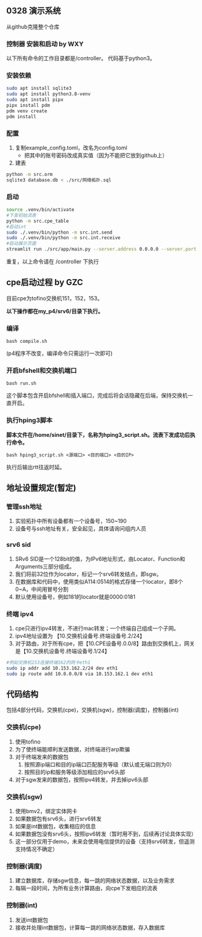 ## 0328 演示系统
从github克隆整个仓库
### 控制器 安装和启动 by WXY
以下所有命令的工作目录都是/controller。
代码基于python3。
### 安装依赖
```bash
sudo apt install sqlite3
sudo apt install python3.8-venv
sudo apt install pipx
pipx install pdm
pdm venv create
pdm install
```
### 配置
1. 复制example_config.toml，改名为config.toml
    - 把其中的账号密码改成真实值（因为不能把它放到github上）
2. 建表
```bash
python -m src.orm
sqlite3 database.db < ./src/网络拓扑.sql
```

### 启动
```bash
source .venv/bin/activate
#下发初始流表
python -m src.cpe_table
#启动int
sudo ./.venv/bin/python -m src.int.send
sudo ./.venv/bin/python -m src.int.receive
#启动展示页面
streamlit run ./src/app/main.py --server.address 0.0.0.0 --server.port 8888
```
重复，以上命令请在 /controller 下执行
## cpe启动过程 by GZC

目前cpe为tofino交换机151，152，153。

**以下操作都在my_p4/srv6/目录下执行。**

### 编译

```
bash compile.sh
```

(p4程序不改变，编译命令只需运行一次即可)

### 开启bfshell和交换机端口

```
bash run.sh 
```

这个脚本包含开启bfshell和插入端口，完成后将会话隐藏在后端，保持交换机一直开启。

### 执行hping3脚本

**脚本文件在/home/sinet/目录下，名称为hping3_script.sh。流表下发成功后执行命令。**

```
bash hping3_script.sh <源端口> <目的端口> <目的IP>
```

执行后输出rtt往返时延。



## 地址设置规定(暂定)

### 管理ssh地址
1. 实验拓扑中所有设备都有一个设备号，150~190
2. 设备号与ssh地址有关，安全起见，具体请询问组内人员

### srv6 sid
1. SRv6 SID是一个128bit的值，为IPv6地址形式，由Locator、Function和Arguments三部分组成。
1. 我们将前32位作为locator，标记一个srv6转发结点，即sgw。
1. 在数据库和代码中，使用类似A114:0514的格式存储一个locator，即8个0~A，中间用冒号分割
1. 默认使用设备号，例如181的locator就是0000:0181

### 终端 ipv4
1. cpe只进行ipv4转发，不进行mac转发；一个终端自己组成一个子网。
1. ipv4地址设置为 【10.交换机设备号.终端设备号.2/24】
1. 对于路由，对于所有cpe，把【10.CPE设备号.0.0/8】路由到交换机上，网关是【10.交换机设备号.终端设备号.1/24】

```bash
#例如交换机153连接终端162的网卡eth1
sudo ip addr add 10.153.162.2/24 dev eth1
sudo ip route add 10.0.0.0/8 via 10.153.162.1 dev eth1
```

## 代码结构
包括4部分代码，交换机(cpe)，交换机(sgw)，控制器(调度)，控制器(int)

### 交换机(cpe)
1. 使用tofino    
1. 为了使终端能顺利发送数据，对终端进行arp欺骗
1. 对于终端发来的数据包
    1. 按照源ip端口和目的ip端口匹配服务等级（默认或无端口则为0）
    1. 按照目的ip和服务等级添加相应的srv6头部
1. 对于sgw发来的数据包，按照ipv4转发，并去掉ipv6头部

### 交换机(sgw)
1. 使用bmv2，绑定实体网卡
1. 如果数据包有srv6头，进行srv6转发
1. 如果是int数据包，收集相应的信息
1. 如果数据包没有srv6头，按照ipv6转发（暂时用不到，后续再讨论具体实现）
1. 这一部分仅用于demo，未来会使用电信提供的设备（支持srv6转发，但遥测支持情况不确定）

### 控制器(调度)
1. 建立数据库，存储sgw信息，每一跳的网络状态数据，以及业务需求
1. 每隔一段时间，为所有业务计算路由，向cpe下发相应的流表

### 控制器(int)
1. 发送int数据包
1. 接收并处理int数据包，计算每一跳的网络状态数据，存入数据库
